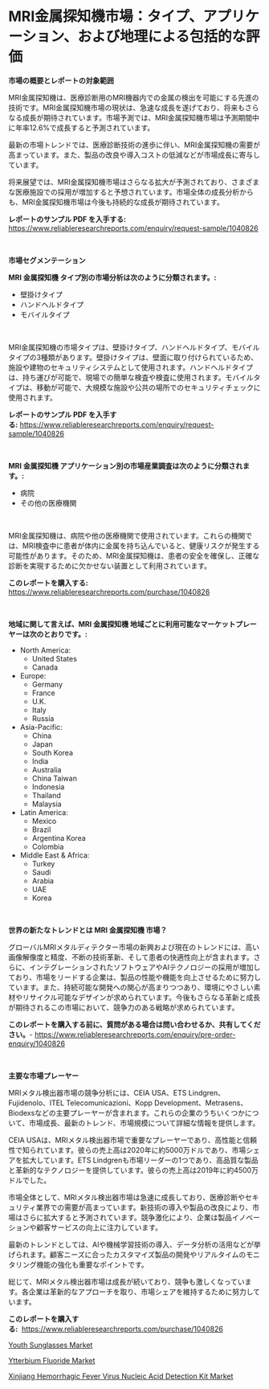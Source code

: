 <p><h1>MRI金属探知機市場：タイプ、アプリケーション、および地理による包括的な評価</h1></p><p><strong>市場の概要とレポートの対象範囲</strong></p>
<p><p>MRI金属探知機は、医療診断用のMRI機器内での金属の検出を可能にする先進の技術です。MRI金属探知機市場の現状は、急速な成長を遂げており、将来もさらなる成長が期待されています。市場予測では、MRI金属探知機市場は予測期間中に年率12.6%で成長すると予測されています。</p><p>最新の市場トレンドでは、医療診断技術の進歩に伴い、MRI金属探知機の需要が高まっています。また、製品の改良や導入コストの低減などが市場成長に寄与しています。</p><p>将来展望では、MRI金属探知機市場はさらなる拡大が予測されており、さまざまな医療施設での採用が増加すると予想されています。市場全体の成長分析からも、MRI金属探知機市場は今後も持続的な成長が期待されています。</p></p>
<p><strong>レポートのサンプル PDF を入手する:</strong> <a href="https://www.reliableresearchreports.com/enquiry/request-sample/1040826">https://www.reliableresearchreports.com/enquiry/request-sample/1040826</a></p>
<p>&nbsp;</p>
<p><strong>市場セグメンテーション</strong></p>
<p><strong>MRI 金属探知機 タイプ別の市場分析は次のように分類されます。:</strong></p>
<p><ul><li>壁掛けタイプ</li><li>ハンドヘルドタイプ</li><li>モバイルタイプ</li></ul></p>
<p>&nbsp;</p>
<p><p>MRI金属探知機の市場タイプは、壁掛けタイプ、ハンドヘルドタイプ、モバイルタイプの3種類があります。壁掛けタイプは、壁面に取り付けられているため、施設や建物のセキュリティシステムとして使用されます。ハンドヘルドタイプは、持ち運びが可能で、現場での簡単な検査や検査に使用されます。モバイルタイプは、移動が可能で、大規模な施設や公共の場所でのセキュリティチェックに使用されます。</p></p>
<p><strong>レポートのサンプル PDF を入手する:</strong>&nbsp;<a href="https://www.reliableresearchreports.com/enquiry/request-sample/1040826">https://www.reliableresearchreports.com/enquiry/request-sample/1040826</a></p>
<p>&nbsp;</p>
<p><strong> MRI 金属探知機 アプリケーション別の市場産業調査は次のように分類されます。:</strong></p>
<p><ul><li>病院</li><li>その他の医療機関</li></ul></p>
<p>&nbsp;</p>
<p><p>MRI金属探知機は、病院や他の医療機関で使用されています。これらの機関では、MRI検査中に患者が体内に金属を持ち込んでいると、健康リスクが発生する可能性があります。そのため、MRI金属探知機は、患者の安全を確保し、正確な診断を実現するために欠かせない装置として利用されています。</p></p>
<p><strong>このレポートを購入する:</strong>&nbsp; <a href="https://www.reliableresearchreports.com/purchase/1040826">https://www.reliableresearchreports.com/purchase/1040826</a></p>
<p>&nbsp;</p>
<p><strong>地域に関して言えば、MRI 金属探知機 地域ごとに利用可能なマーケットプレーヤーは次のとおりです。:</strong></p>
<p><ul>
    <li>
        North America:
        <ul>
            <li>United States</li>
            <li>Canada</li>
        </ul>
    </li>
    <li>
        Europe:
        <ul>
            <li>Germany</li>
            <li>France</li>
            <li>U.K.</li>
            <li>Italy</li>
            <li>Russia</li>
        </ul>
    </li>
    <li>
        Asia-Pacific:
        <ul>
            <li>China</li>
            <li>Japan</li>
            <li>South Korea</li>
            <li>India</li>
            <li>Australia</li>
            <li>China Taiwan</li>
            <li>Indonesia</li>
            <li>Thailand</li>
            <li>Malaysia</li>
        </ul>
    </li>
    <li>
        Latin America:
        <ul>
            <li>Mexico</li>
            <li>Brazil</li>
            <li>Argentina Korea</li>
            <li>Colombia</li>
        </ul>
    </li>
    <li>
        Middle East & Africa:
        <ul>
            <li>Turkey</li>
            <li>Saudi</li>
            <li>Arabia</li>
            <li>UAE</li>
            <li>Korea</li>
        </ul>
    </li>
    </ul></p>
<p>&nbsp;</p>
<p><strong>世界の新たなトレンドとは MRI 金属探知機 市場？</strong></p>
<p><p>グローバルMRIメタルディテクター市場の新興および現在のトレンドには、高い画像解像度と精度、不断の技術革新、そして患者の快適性向上が含まれます。さらに、インテグレーションされたソフトウェアやAIテクノロジーの採用が増加しており、市場をリードする企業は、製品の性能や機能を向上させるために努力しています。また、持続可能な開発への関心が高まりつつあり、環境にやさしい素材やリサイクル可能なデザインが求められています。今後もさらなる革新と成長が期待されるこの市場において、競争力のある戦略が求められています。</p></p>
<p><strong>このレポートを購入する前に、質問がある場合は問い合わせるか、共有してください。</strong>- <a href="https://www.reliableresearchreports.com/enquiry/pre-order-enquiry/1040826">https://www.reliableresearchreports.com/enquiry/pre-order-enquiry/1040826</a></p>
<p>&nbsp;</p>
<p><strong>主要な市場プレーヤー</strong></p>
<p><p>MRIメタル検出器市場の競争分析には、CEIA USA、ETS Lindgren、Fujidenolo、ITEL Telecomunicazioni、Kopp Development、Metrasens、Biodexsなどの主要プレーヤーが含まれます。これらの企業のうちいくつかについて、市場成長、最新のトレンド、市場規模について詳細な情報を提供します。</p><p>CEIA USAは、MRIメタル検出器市場で重要なプレーヤーであり、高性能と信頼性で知られています。彼らの売上高は2020年に約5000万ドルであり、市場シェアを拡大しています。ETS Lindgrenも市場リーダーの1つであり、高品質な製品と革新的なテクノロジーを提供しています。彼らの売上高は2019年に約4500万ドルでした。</p><p>市場全体として、MRIメタル検出器市場は急速に成長しており、医療診断やセキュリティ業界での需要が高まっています。新技術の導入や製品の改良により、市場はさらに拡大すると予測されています。競争激化により、企業は製品イノベーションや顧客サービスの向上に注力しています。</p><p>最新のトレンドとしては、AIや機械学習技術の導入、データ分析の活用などが挙げられます。顧客ニーズに合ったカスタマイズ製品の開発やリアルタイムのモニタリング機能の強化も重要なポイントです。</p><p>総じて、MRIメタル検出器市場は成長が続いており、競争も激しくなっています。各企業は革新的なアプローチを取り、市場シェアを維持するために努力しています。</p></p>
<p><strong>このレポートを購入する:</strong>&nbsp;&nbsp;<a href="https://www.reliableresearchreports.com/purchase/1040826">https://www.reliableresearchreports.com/purchase/1040826</a></p>
<p><p><a href="https://github.com/Alonsoolds3wq1d81czn8rbol/Market-Research-Report-List-1/blob/main/youth-sunglasses-market.md">Youth Sunglasses Market</a></p><p><a href="https://github.com/yemakinde/Market-Research-Report-List-1/blob/main/ytterbium-fluoride-market.md">Ytterbium Fluoride Market</a></p><p><a href="https://view.publitas.com/reportprime-1/xinjiang-hemorrhagic-fever-virus-nucleic-acid-detection-kit-market-size-global-industry-overview-market-segmentation-and-forecast-2023-to-2030/">Xinjiang Hemorrhagic Fever Virus Nucleic Acid Detection Kit Market</a></p></p>